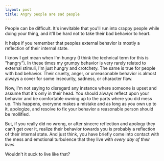 ```yaml
---
layout: post
title: Angry people are sad people
---
```


People can be difficult. It's inevitable that you'll run into crappy people while doing your thing, and it'll be hard not to take their bad behavior to heart. 

It helps if you remember that peoples external behavior is mostly a reflection of their internal state. 

I know I get mean when I'm hungry (I think the technical term for this is "hangry"). In these times my grumpy behavior is very rarely related to external stimuli, I'm just hungry and crotchety. The same is true for people with bad behavior.  Their cruelty, anger, or unreasonable behavior is almost always a cover for some insecurity, sadness, or character flaw.

Now, I'm not saying to disregard any instance where someone is upset and assume that it's only in their head. You should always reflect upon your behavior and be comfortable owning up to the parts where you did mess up. This happens, everyone makes a mistake and as long as you own up to it, apologize, and resolve to fix your behavior a reasonable person should be mollified. 

But, if you really did no wrong, or after sincere reflection and apology they can't get over it, realize their behavior towards you is probably a reflection of their internal state.  And just think, you have briefly come into contact with the mess and emotional turbulence that they live with *every day of their lives*.

Wouldn't it suck to live like that?